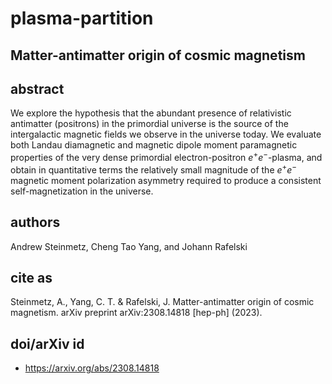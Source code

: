 # plasma-partition
## Matter-antimatter origin of cosmic magnetism

## abstract
We explore the hypothesis that the abundant presence of relativistic antimatter (positrons) in the primordial universe is the source of the intergalactic magnetic fields we observe in the universe today. We evaluate both Landau diamagnetic and magnetic dipole moment paramagnetic properties of the very dense primordial electron-positron $e^{+}e^{-}$-plasma, and obtain in quantitative terms the relatively small magnitude of the $e^{+}e^{-}$ magnetic moment polarization asymmetry required to produce a consistent self-magnetization in the universe.
## authors
Andrew Steinmetz, Cheng Tao Yang, and Johann Rafelski

## cite as
Steinmetz, A., Yang, C. T. & Rafelski, J. Matter-antimatter origin of cosmic magnetism. arXiv preprint arXiv:2308.14818 [hep-ph] (2023).

## doi/arXiv id
- https://arxiv.org/abs/2308.14818
